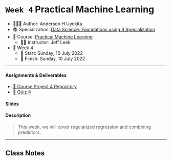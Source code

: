 `Week 4` Practical Machine Learning
================

-   👨🏻‍💻 Author: Anderson H Uyekita
-   📚 Specialization: <a
    href="https://www.coursera.org/specializations/data-science-foundations-r"
    target="_blank" rel="noopener">Data Science: Foundations using R
    Specialization</a>
-   📖 Course:
    <a href="https://www.coursera.org/learn/practical-machine-learning"
    target="_blank" rel="noopener">Practical Machine Learning</a>
    -   🧑‍🏫 Instructor: Jeff Leek
-   📆 Week 4
    -   🚦 Start: Sunday, 10 July 2022
    -   🏁 Finish: Sunday, 10 July 2022

------------------------------------------------------------------------

#### Assignments & Deliverables

-   [🚀 Course Project 4
    Repository](https://github.com/AndersonUyekita/practical-machine-learning_course-project)
-   [📝 Quiz 4](./quiz-4_practical-machine-learning.md)

#### Slides

#### Description

> This week, we will cover regularized regression and combining
> predictors.

------------------------------------------------------------------------

## Class Notes
